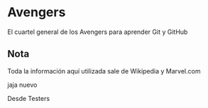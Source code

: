# Avengers

El cuartel general de los Avengers para aprender Git y GitHub

## Nota
Toda la información aquí utilizada sale de Wikipedia y Marvel.com

jaja nuevo

Desde Testers
